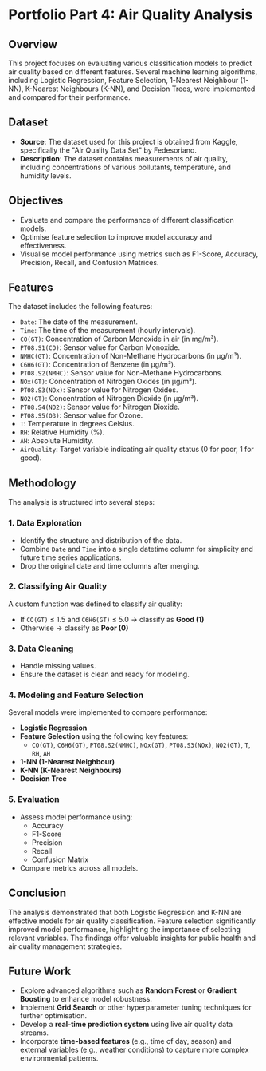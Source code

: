 # Portfolio Part 4: Air Quality Analysis

## Overview
This project focuses on evaluating various classification models to predict air quality based on different features. Several machine learning algorithms, including Logistic Regression, Feature Selection, 1-Nearest Neighbour (1-NN), K-Nearest Neighbours (K-NN), and Decision Trees, were implemented and compared for their performance.

## Dataset

- **Source**: The dataset used for this project is obtained from Kaggle, specifically the "Air Quality Data Set" by Fedesoriano.
- **Description**: The dataset contains measurements of air quality, including concentrations of various pollutants, temperature, and humidity levels.

## Objectives

- Evaluate and compare the performance of different classification models.
- Optimise feature selection to improve model accuracy and effectiveness.
- Visualise model performance using metrics such as F1-Score, Accuracy, Precision, Recall, and Confusion Matrices.

## Features

The dataset includes the following features:

- `Date`: The date of the measurement.
- `Time`: The time of the measurement (hourly intervals).
- `CO(GT)`: Concentration of Carbon Monoxide in air (in mg/m³).
- `PT08.S1(CO)`: Sensor value for Carbon Monoxide.
- `NMHC(GT)`: Concentration of Non-Methane Hydrocarbons (in µg/m³).
- `C6H6(GT)`: Concentration of Benzene (in µg/m³).
- `PT08.S2(NMHC)`: Sensor value for Non-Methane Hydrocarbons.
- `NOx(GT)`: Concentration of Nitrogen Oxides (in µg/m³).
- `PT08.S3(NOx)`: Sensor value for Nitrogen Oxides.
- `NO2(GT)`: Concentration of Nitrogen Dioxide (in µg/m³).
- `PT08.S4(NO2)`: Sensor value for Nitrogen Dioxide.
- `PT08.S5(O3)`: Sensor value for Ozone.
- `T`: Temperature in degrees Celsius.
- `RH`: Relative Humidity (%).
- `AH`: Absolute Humidity.
- `AirQuality`: Target variable indicating air quality status (0 for poor, 1 for good).

## Methodology

The analysis is structured into several steps:

### 1. Data Exploration
- Identify the structure and distribution of the data.
- Combine `Date` and `Time` into a single datetime column for simplicity and future time series applications.
- Drop the original date and time columns after merging.

### 2. Classifying Air Quality
A custom function was defined to classify air quality:
- If `CO(GT)` ≤ 1.5 and `C6H6(GT)` ≤ 5.0 → classify as **Good (1)**
- Otherwise → classify as **Poor (0)**

### 3. Data Cleaning
- Handle missing values.
- Ensure the dataset is clean and ready for modeling.

### 4. Modeling and Feature Selection
Several models were implemented to compare performance:
- **Logistic Regression**
- **Feature Selection** using the following key features:
  - `CO(GT)`, `C6H6(GT)`, `PT08.S2(NMHC)`, `NOx(GT)`, `PT08.S3(NOx)`, `NO2(GT)`, `T`, `RH`, `AH`
- **1-NN (1-Nearest Neighbour)**
- **K-NN (K-Nearest Neighbours)**
- **Decision Tree**

### 5. Evaluation
- Assess model performance using:
  - Accuracy
  - F1-Score
  - Precision
  - Recall
  - Confusion Matrix
- Compare metrics across all models.

## Conclusion

The analysis demonstrated that both Logistic Regression and K-NN are effective models for air quality classification. Feature selection significantly improved model performance, highlighting the importance of selecting relevant variables. The findings offer valuable insights for public health and air quality management strategies.

## Future Work

- Explore advanced algorithms such as **Random Forest** or **Gradient Boosting** to enhance model robustness.
- Implement **Grid Search** or other hyperparameter tuning techniques for further optimisation.
- Develop a **real-time prediction system** using live air quality data streams.
- Incorporate **time-based features** (e.g., time of day, season) and external variables (e.g., weather conditions) to capture more complex environmental patterns.
